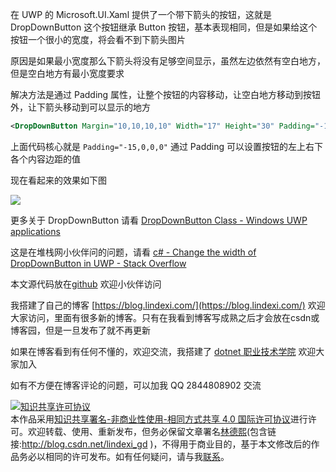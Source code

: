 
在 UWP 的 Microsoft.UI.Xaml 提供了一个带下箭头的按钮，这就是 DropDownButton 这个按钮继承 Button 按钮，基本表现相同，但是如果给这个按钮一个很小的宽度，将会看不到下箭头图片

<!--more-->


<!-- CreateTime:2020/3/11 8:29:59 -->

<!-- 发布 -->

原因是如果最小宽度那么下箭头将没有足够空间显示，虽然左边依然有空白地方，但是空白地方有最小宽度要求

解决方法是通过 Padding 属性，让整个按钮的内容移动，让空白地方移动到按钮外，让下箭头移动到可以显示的地方

```xml
<DropDownButton Margin="10,10,10,10" Width="17" Height="30" Padding="-15,0,0,0"></DropDownButton>
```

上面代码核心就是 `Padding="-15,0,0,0"` 通过 Padding 可以设置按钮的左上右下各个内容边距的值

现在看起来的效果如下图

![](https://i.stack.imgur.com/uSccD.png)

更多关于 DropDownButton 请看 [DropDownButton Class - Windows UWP applications](https://docs.microsoft.com/en-us/uwp/api/microsoft.ui.xaml.controls.dropdownbutton?view=winui-2.3 )

这是在堆栈网小伙伴问的问题，请看 [c# - Change the width of DropDownButton in UWP - Stack Overflow](https://stackoverflow.com/a/60612482/6116637 )

本文源代码放在[github](https://github.com/lindexi/lindexi_gd/tree/15af922b55e564c853842238be4a682f66b6fe6f/LeceaberheafeKeacafiwhajaibaiwhi) 欢迎小伙伴访问



我搭建了自己的博客 [https://blog.lindexi.com/](https://blog.lindexi.com/) 欢迎大家访问，里面有很多新的博客。只有在我看到博客写成熟之后才会放在csdn或博客园，但是一旦发布了就不再更新

如果在博客看到有任何不懂的，欢迎交流，我搭建了 [dotnet 职业技术学院](https://t.me/dotnet_campus) 欢迎大家加入

如有不方便在博客评论的问题，可以加我 QQ 2844808902 交流

<a rel="license" href="http://creativecommons.org/licenses/by-nc-sa/4.0/"><img alt="知识共享许可协议" style="border-width:0" src="https://licensebuttons.net/l/by-nc-sa/4.0/88x31.png" /></a><br />本作品采用<a rel="license" href="http://creativecommons.org/licenses/by-nc-sa/4.0/">知识共享署名-非商业性使用-相同方式共享 4.0 国际许可协议</a>进行许可。欢迎转载、使用、重新发布，但务必保留文章署名[林德熙](http://blog.csdn.net/lindexi_gd)(包含链接:http://blog.csdn.net/lindexi_gd )，不得用于商业目的，基于本文修改后的作品务必以相同的许可发布。如有任何疑问，请与我[联系](mailto:lindexi_gd@163.com)。